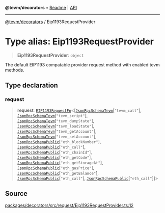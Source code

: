 **@tevm/decorators** • [Readme](../README.md) \| [API](../globals.md)

***

[@tevm/decorators](../README.md) / Eip1193RequestProvider

# Type alias: Eip1193RequestProvider

> **Eip1193RequestProvider**: `object`

The default EIP1193 compatable provider request method with enabled tevm methods.

## Type declaration

### request

> **request**: [`EIP1193RequestFn`](EIP1193RequestFn.md)\<[[`JsonRpcSchemaTevm`](JsonRpcSchemaTevm.md)\[`"tevm_call"`\], [`JsonRpcSchemaTevm`](JsonRpcSchemaTevm.md)\[`"tevm_script"`\], [`JsonRpcSchemaTevm`](JsonRpcSchemaTevm.md)\[`"tevm_dumpState"`\], [`JsonRpcSchemaTevm`](JsonRpcSchemaTevm.md)\[`"tevm_loadState"`\], [`JsonRpcSchemaTevm`](JsonRpcSchemaTevm.md)\[`"tevm_getAccount"`\], [`JsonRpcSchemaTevm`](JsonRpcSchemaTevm.md)\[`"tevm_setAccount"`\], [`JsonRpcSchemaPublic`](JsonRpcSchemaPublic.md)\[`"eth_blockNumber"`\], [`JsonRpcSchemaPublic`](JsonRpcSchemaPublic.md)\[`"eth_call"`\], [`JsonRpcSchemaPublic`](JsonRpcSchemaPublic.md)\[`"eth_chainId"`\], [`JsonRpcSchemaPublic`](JsonRpcSchemaPublic.md)\[`"eth_getCode"`\], [`JsonRpcSchemaPublic`](JsonRpcSchemaPublic.md)\[`"eth_getStorageAt"`\], [`JsonRpcSchemaPublic`](JsonRpcSchemaPublic.md)\[`"eth_gasPrice"`\], [`JsonRpcSchemaPublic`](JsonRpcSchemaPublic.md)\[`"eth_getBalance"`\], [`JsonRpcSchemaPublic`](JsonRpcSchemaPublic.md)\[`"eth_call"`\], [`JsonRpcSchemaPublic`](JsonRpcSchemaPublic.md)\[`"eth_call"`\]]\>

## Source

[packages/decorators/src/request/Eip1193RequestProvider.ts:12](https://github.com/evmts/tevm-monorepo/blob/main/packages/decorators/src/request/Eip1193RequestProvider.ts#L12)
